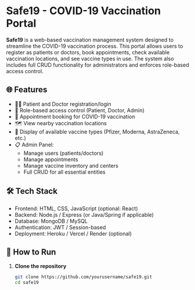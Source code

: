 # Safe19 - COVID-19 Vaccination Portal

**Safe19** is a web-based vaccination management system designed to streamline the COVID-19 vaccination process. This portal allows users to register as patients or doctors, book appointments, check available vaccination locations, and see vaccine types in use. The system also includes full CRUD functionality for administrators and enforces role-based access control.

## 🌐 Features

- 🧑‍⚕️ Patient and Doctor registration/login
- 🔐 Role-based access control (Patient, Doctor, Admin)
- 📅 Appointment booking for COVID-19 vaccination
- 🗺️ View nearby vaccination locations
- 💉 Display of available vaccine types (Pfizer, Moderna, AstraZeneca, etc.)
- 📋 Admin Panel:
  - Manage users (patients/doctors)
  - Manage appointments
  - Manage vaccine inventory and centers
  - Full CRUD for all essential entities

## 🛠️ Tech Stack

- Frontend: HTML, CSS, JavaScript (optional: React)
- Backend: Node.js / Express (or Java/Spring if applicable)
- Database: MongoDB / MySQL
- Authentication: JWT / Session-based
- Deployment: Heroku / Vercel / Render (optional)

## 🚀 How to Run

1. **Clone the repository**
   ```bash
   git clone https://github.com/yourusername/safe19.git
   cd safe19
